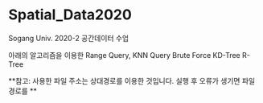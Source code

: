 # Spatial_Data2020
Sogang Univ. 2020-2 공간데이터 수업

아래의 알고리즘을 이용한 Range Query, KNN Query
Brute Force
KD-Tree
R-Tree

**참고: 사용한 파일 주소는 상대경로를 이용한 것입니다. 실행 후 오류가 생기면 파일 경로를  **
